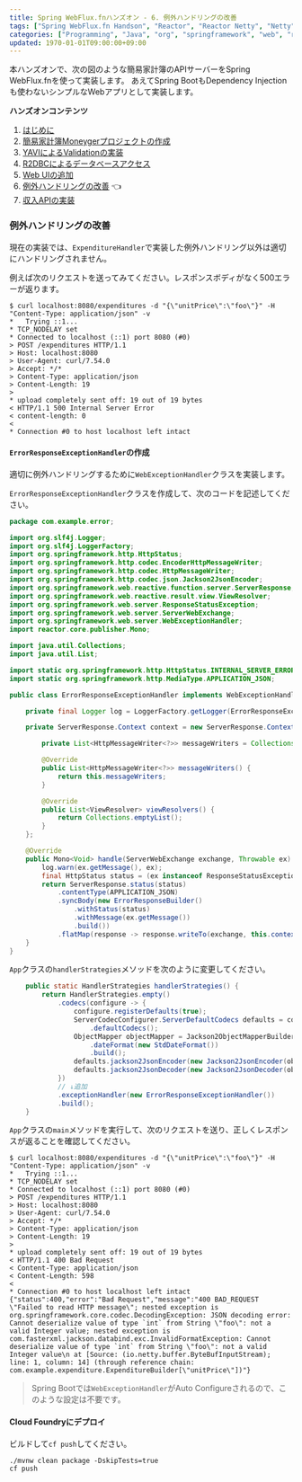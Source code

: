 ```yaml
---
title: Spring WebFlux.fnハンズオン - 6. 例外ハンドリングの改善
tags: ["Spring WebFlux.fn Handson", "Reactor", "Reactor Netty", "Netty", "Spring 5", "Spring WebFlux", "Java", "Cloud Foundry", "Pivotal Web Services", "Pivotal Cloud Foundry"]
categories: ["Programming", "Java", "org", "springframework", "web", "reactive"]
updated: 1970-01-01T09:00:00+09:00
---
```


本ハンズオンで、次の図のような簡易家計簿のAPIサーバーをSpring WebFlux.fnを使って実装します。
あえてSpring BootもDependency Injectionも使わないシンプルなWebアプリとして実装します。

**ハンズオンコンテンツ**

1. [はじめに](/entries/500)
1. [簡易家計簿Moneygerプロジェクトの作成](/entries/501)
1. [YAVIによるValidationの実装](/entries/502)
1. [R2DBCによるデータベースアクセス](/entries/503)
1. [Web UIの追加](/entries/504)
1. [例外ハンドリングの改善](/entries/505) 👈
1. [収入APIの実装](/entries/506)

### 例外ハンドリングの改善

現在の実装では、`ExpenditureHandler`で実装した例外ハンドリング以外は適切にハンドリングされません。

例えば次のリクエストを送ってみてください。レスポンスボディがなく500エラーが返ります。

```
$ curl localhost:8080/expenditures -d "{\"unitPrice\":\"foo\"}" -H "Content-Type: application/json" -v
*   Trying ::1...
* TCP_NODELAY set
* Connected to localhost (::1) port 8080 (#0)
> POST /expenditures HTTP/1.1
> Host: localhost:8080
> User-Agent: curl/7.54.0
> Accept: */*
> Content-Type: application/json
> Content-Length: 19
> 
* upload completely sent off: 19 out of 19 bytes
< HTTP/1.1 500 Internal Server Error
< content-length: 0
< 
* Connection #0 to host localhost left intact
```

#### `ErrorResponseExceptionHandler`の作成

適切に例外ハンドリングするために`WebExceptionHandler`クラスを実装します。

`ErrorResponseExceptionHandler`クラスを作成して、次のコードを記述してください。

```java
package com.example.error;

import org.slf4j.Logger;
import org.slf4j.LoggerFactory;
import org.springframework.http.HttpStatus;
import org.springframework.http.codec.EncoderHttpMessageWriter;
import org.springframework.http.codec.HttpMessageWriter;
import org.springframework.http.codec.json.Jackson2JsonEncoder;
import org.springframework.web.reactive.function.server.ServerResponse;
import org.springframework.web.reactive.result.view.ViewResolver;
import org.springframework.web.server.ResponseStatusException;
import org.springframework.web.server.ServerWebExchange;
import org.springframework.web.server.WebExceptionHandler;
import reactor.core.publisher.Mono;

import java.util.Collections;
import java.util.List;

import static org.springframework.http.HttpStatus.INTERNAL_SERVER_ERROR;
import static org.springframework.http.MediaType.APPLICATION_JSON;

public class ErrorResponseExceptionHandler implements WebExceptionHandler {

    private final Logger log = LoggerFactory.getLogger(ErrorResponseExceptionHandler.class);

    private ServerResponse.Context context = new ServerResponse.Context() {

        private List<HttpMessageWriter<?>> messageWriters = Collections.singletonList(new EncoderHttpMessageWriter<>(new Jackson2JsonEncoder()));

        @Override
        public List<HttpMessageWriter<?>> messageWriters() {
            return this.messageWriters;
        }

        @Override
        public List<ViewResolver> viewResolvers() {
            return Collections.emptyList();
        }
    };

    @Override
    public Mono<Void> handle(ServerWebExchange exchange, Throwable ex) {
        log.warn(ex.getMessage(), ex);
        final HttpStatus status = (ex instanceof ResponseStatusException) ? ((ResponseStatusException) ex).getStatus() : INTERNAL_SERVER_ERROR;
        return ServerResponse.status(status)
            .contentType(APPLICATION_JSON)
            .syncBody(new ErrorResponseBuilder()
                .withStatus(status)
                .withMessage(ex.getMessage())
                .build())
            .flatMap(response -> response.writeTo(exchange, this.context));
    }
}
```

`App`クラスの`handlerStrategies`メソッドを次のように変更してください。

```java
    public static HandlerStrategies handlerStrategies() {
        return HandlerStrategies.empty()
            .codecs(configure -> {
                configure.registerDefaults(true);
                ServerCodecConfigurer.ServerDefaultCodecs defaults = configure
                    .defaultCodecs();
                ObjectMapper objectMapper = Jackson2ObjectMapperBuilder.json()
                    .dateFormat(new StdDateFormat())
                    .build();
                defaults.jackson2JsonEncoder(new Jackson2JsonEncoder(objectMapper));
                defaults.jackson2JsonDecoder(new Jackson2JsonDecoder(objectMapper));
            })
            // ↓追加
            .exceptionHandler(new ErrorResponseExceptionHandler())
            .build();
    }
```

`App`クラスの`main`メソッドを実行して、次のリクエストを送り、正しくレスポンスが返ることを確認してください。

```
$ curl localhost:8080/expenditures -d "{\"unitPrice\":\"foo\"}" -H "Content-Type: application/json" -v
*   Trying ::1...
* TCP_NODELAY set
* Connected to localhost (::1) port 8080 (#0)
> POST /expenditures HTTP/1.1
> Host: localhost:8080
> User-Agent: curl/7.54.0
> Accept: */*
> Content-Type: application/json
> Content-Length: 19
> 
* upload completely sent off: 19 out of 19 bytes
< HTTP/1.1 400 Bad Request
< Content-Type: application/json
< Content-Length: 598
< 
* Connection #0 to host localhost left intact
{"status":400,"error":"Bad Request","message":"400 BAD_REQUEST \"Failed to read HTTP message\"; nested exception is org.springframework.core.codec.DecodingException: JSON decoding error: Cannot deserialize value of type `int` from String \"foo\": not a valid Integer value; nested exception is com.fasterxml.jackson.databind.exc.InvalidFormatException: Cannot deserialize value of type `int` from String \"foo\": not a valid Integer value\n at [Source: (io.netty.buffer.ByteBufInputStream); line: 1, column: 14] (through reference chain: com.example.expenditure.ExpenditureBuilder[\"unitPrice\"])"}
```

> Spring Bootでは`WebExceptionHandler`がAuto Configureされるので、このような設定は不要です。

#### Cloud Foundryにデプロイ

ビルドして`cf push`してください。

```
./mvnw clean package -DskipTests=true
cf push
```
